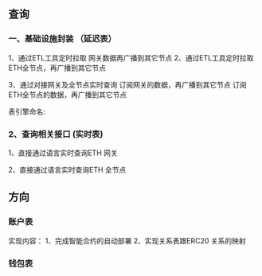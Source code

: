 ## 查询
### 一、基础设施封装 （延迟表）
1、通过ETL工具定时拉取  网关数据再广播到其它节点
2、通过ETL工具定时拉取 ETH全节点，再广播到其它节点



3、通过对接网关及全节点实时查询 
订阅网关的数据，再广播到其它节点
订阅ETH全节点的数据，再广播到其它节点

表引擎命名: 

### 2、查询相关接口 (实时表)

1、直接通过语言实时查询ETH  网关

2、直接通过语言实时查询ETH  全节点


## 方向

### 账户表
实现内容：
1、完成智能合约的自动部署
2、实现关系表跟ERC20 关系的映射


### 钱包表
